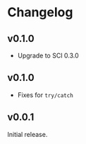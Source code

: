 # Changelog

## v0.1.0

- Upgrade to SCI 0.3.0

## v0.1.0

- Fixes for `try/catch`

## v0.0.1

Initial release.
